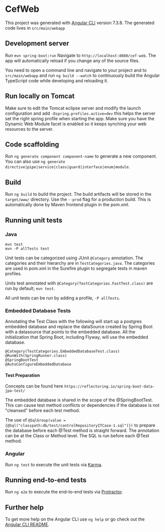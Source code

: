 # CefWeb

This project was generated with [Angular CLI](https://github.com/angular/angular-cli) version 7.3.8. The generated code lives in `src/main/webapp`

## Development server

Run `mvn spring-boot:run` Navigate to `http://localhost:8080/cef-web`. The app will automatically reload if you change any of the source files.

You need to open a command line and navigate to your project and to `src/main/webapp` and run `ng build --watch` to continuously build the Angular TypeScript code while developing and reloading it.

## Run locally on Tomcat
Make sure to edit the Tomcat eclipse server and modify the launch configuration and add `-Dspring.profiles.active=dev` this helps the server set the right spring profile when starting the app.
Make sure you have the Dynamic Web Module facet is enabled so it keeps synching your web resources to the server.

## Code scaffolding

Run `ng generate component component-name` to generate a new component. You can also use `ng generate directive|pipe|service|class|guard|interface|enum|module`.

## Build

Run `ng build` to build the project. The build artifacts will be stored in the `target/www/` directory. Use the `--prod` flag for a production build.
This is automatically done by Maven frontend plugin in the pom.xml.

## Running unit tests

### Java
```
mvn test
mvn -P allTests test
```
Unit tests can be categorized using JUnit `@Category` annotation. 
The categories and their hierarchy are in `TestCategories.java`. The categories are used
in pom.xml in the Surefire plugin to segregate tests in maven profiles.

Units test annotated with `@Category(TestCategories.FastTest.class)` 
are run by default; `mvn test`.

All unit tests can be run by adding a profile, `-P allTests`.

### Embedded Database Tests

Annotating the Test Class with the following will start up a postgres embedded database 
and replace the dataSource created by Spring Boot with a datasource that points to the
embedded database. All the initialization that Spring Boot, including Flyway, will use the
embedded database. 
```
@Category(TestCategories.EmbeddedDatabaseTest.class)
@RunWith(SpringRunner.class)
@SpringBootTest
@AutoConfigureEmbeddedDatabase
```

#### Test Preparation

Concepts can be found here `https://reflectoring.io/spring-boot-data-jpa-test/`

The embedded database is shared in the scope of the @SpringBootTest. This can cause
test method conflicts or dependencies if the database is not "cleansed" before each 
test method.

The use of `@SqlGroup(value = {@Sql("classpath:db/test/controlRepositoryITCase-1.sql")})` 
to prepare the database before each @Test method is straight forward. 
The annotation can be at the Class or Method level. The SQL is run before each @Test method.

### Angular
Run `ng test` to execute the unit tests via [Karma](https://karma-runner.github.io).

## Running end-to-end tests

Run `ng e2e` to execute the end-to-end tests via [Protractor](http://www.protractortest.org/).

## Further help

To get more help on the Angular CLI use `ng help` or go check out the [Angular CLI README](https://github.com/angular/angular-cli/blob/master/README.md).

